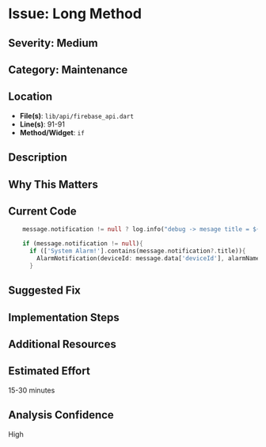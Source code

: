 # Issue: Long Method

## Severity: Medium

## Category: Maintenance

## Location
- **File(s)**: `lib/api/firebase_api.dart`
- **Line(s)**: 91-91
- **Method/Widget**: `if`

## Description


## Why This Matters


## Current Code
```dart
    message.notification != null ? log.info("debug -> mesage title = ${message.notification?.title}") : null;

    if (message.notification != null){
      if (['System Alarm!'].contains(message.notification?.title)){
        AlarmNotification(deviceId: message.data['deviceId'], alarmName: message.data['alarm']).showAlarmBanner();
      }
```

## Suggested Fix


## Implementation Steps


## Additional Resources


## Estimated Effort
15-30 minutes

## Analysis Confidence
High

